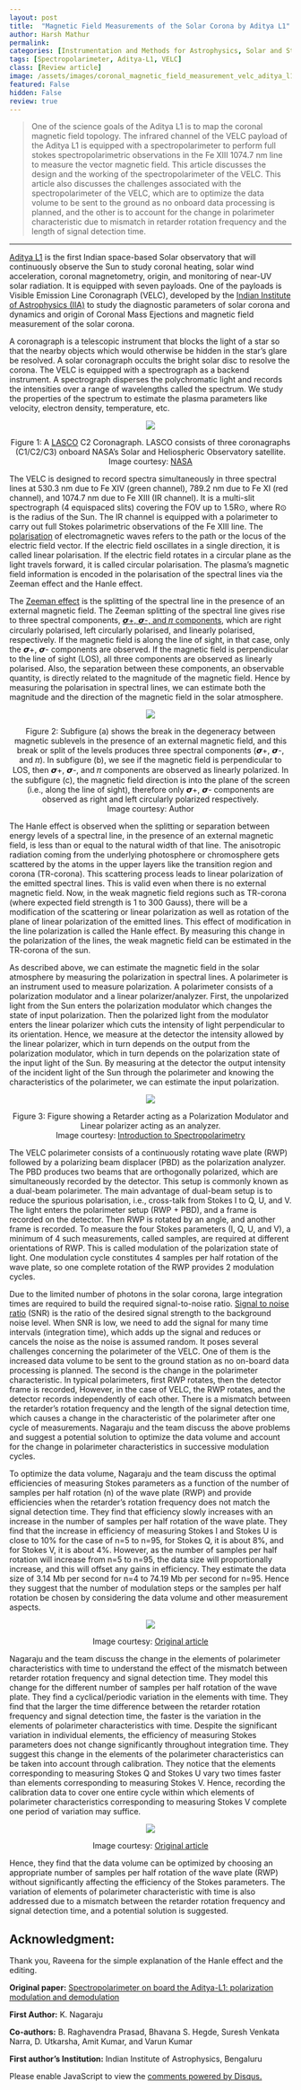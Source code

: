 ```yaml
---
layout: post
title:  "Magnetic Field Measurements of the Solar Corona by Aditya L1"
author: Harsh Mathur
permalink:
categories: [Instrumentation and Methods for Astrophysics, Solar and Stellar Astrophysics]
tags: [Spectropolarimeter, Aditya-L1, VELC]
class: [Review article]
image: /assets/images/coronal_magnetic_field_measurement_velc_aditya_l1_harsh_images/image_cover.jpg
featured: False
hidden: False
review: true
---
```

> One of the science goals of the Aditya L1 is to map the coronal magnetic field topology. The infrared channel of the VELC payload of the Aditya L1 is equipped with a spectropolarimeter to perform full stokes spectropolarimetric observations in the Fe XIII 1074.7 nm line to measure the vector magnetic field. This article discusses the design and the working of the spectropolarimeter of the VELC. This article also discusses the challenges associated with the spectropolarimeter of the VELC, which are to optimize the data volume to be sent to the ground as no onboard data processing is planned, and the other is to account for the change in polarimeter characteristic due to mismatch in retarder rotation frequency and the length of signal detection time.
>
---

<a href="https://www.isro.gov.in/aditya-l1-first-indian-mission-to-study-sun">Aditya L1</a> is the first Indian space-based Solar observatory that will continuously observe the Sun to study coronal heating, solar wind acceleration, coronal magnetometry, origin, and monitoring of near-UV solar radiation. It is equipped with seven payloads. One of the payloads is Visible Emission Line Coronagraph (VELC), developed by the <a href="https://www.iiap.res.in/">Indian Institute of Astrophysics (IIA)</a> to study the diagnostic parameters of solar corona and dynamics and origin of Coronal Mass Ejections and magnetic field measurement of the solar corona.

A coronagraph is a telescopic instrument that blocks the light of a star so that the nearby objects which would otherwise be hidden in the star’s glare be resolved. A solar coronagraph occults the bright solar disc to resolve the corona. The VELC is equipped with a spectrograph as a backend instrument. A spectrograph disperses the polychromatic light and records the intensities over a range of wavelengths called the spectrum. We study the properties of the spectrum to estimate the plasma parameters like velocity, electron density, temperature, etc.

<p align="center">
  <img src="../assets/images/coronal_magnetic_field_measurement_velc_aditya_l1_harsh_images/image1.jpg">
</p>

<p align = "center"> Figure 1: A <a href="https://en.wikipedia.org/wiki/Large_Angle_and_Spectrometric_Coronagraph">LASCO</a> C2 Coronagraph. LASCO consists of three coronagraphs (C1/C2/C3) onboard NASA’s Solar and Heliospheric Observatory satellite.<br>
Image courtesy: <a href="https://www.swpc.noaa.gov/products/lasco-coronagraph">NASA</a>
</p>

The VELC is designed to record spectra simultaneously in three spectral lines at 530.3 nm due to Fe XIV (green channel), 789.2 nm due to Fe XI (red channel), and 1074.7 nm due to Fe XIII (IR channel). It is a multi-slit spectrograph (4 equispaced slits) covering the FOV up to 1.5R⊙, where R⊙ is the radius of the Sun. The IR channel is equipped with a polarimeter to carry out full Stokes polarimetric observations of the Fe XIII line. The <a href="https://en.wikipedia.org/wiki/Polarization_(waves)">polarisation</a> of electromagnetic waves refers to the path or the locus of the electric field vector. If the electric field oscillates in a single direction, it is called linear polarisation. If the electric field rotates in a circular plane as the light travels forward, it is called circular polarisation. The plasma’s magnetic field information is encoded in the polarisation of the spectral lines via the Zeeman effect and the Hanle effect.

The <a href="http://hyperphysics.phy-astr.gsu.edu/hbase/quantum/zeeman.html">Zeeman effect</a> is the splitting of the spectral line in the presence of an external magnetic field. The Zeeman splitting of the spectral line gives rise to three spectral components, <a href="http://sun.stanford.edu/~sasha/PHYS780/SOLAR_PHYSICS/L5/Lecture_05_PHYS780.pdf">𝞼+, 𝞼-, and 𝜋 components</a>, which are right circularly polarised, left circularly polarised, and linearly polarised, respectively. If the magnetic field is along the line of sight, in that case, only the 𝞼+, 𝞼- components are observed. If the magnetic field is perpendicular to the line of sight (LOS), all three components are observed as linearly polarised. Also, the separation between these components, an observable quantity, is directly related to the magnitude of the magnetic field. Hence by measuring the polarisation in spectral lines, we can estimate both the magnitude and the direction of the magnetic field in the solar atmosphere.

<p align="center">
  <img src="../assets/images/coronal_magnetic_field_measurement_velc_aditya_l1_harsh_images/image2.png">
</p>

<p align = "center"> Figure 2: Subfigure (a) shows the break in the degeneracy between magnetic sublevels in the presence of an external magnetic field, and this break or split of the levels produces three spectral components (𝞼+, 𝞼-, and 𝜋). In subfigure (b), we see if the magnetic field is perpendicular to LOS, then 𝞼+, 𝞼-, and 𝜋 components are observed as linearly polarized. In the subfigure (c), the magnetic field direction is into the plane of the screen (i.e., along the line of sight), therefore only 𝞼+, 𝞼- components are observed as right and left circularly polarized respectively.<br>
Image courtesy: Author
</p>

The Hanle effect is observed when the splitting or separation between energy levels of a spectral line, in the presence of an external magnetic field, is less than or equal to the natural width of that line. The anisotropic radiation coming from the underlying photosphere or chromosphere gets scattered by the atoms in the upper layers like the transition region and corona (TR-corona). This scattering process leads to linear polarization of the emitted spectral lines. This is valid even when there is no external magnetic field. Now, in the weak magnetic field regions such as TR-corona (where expected field strength is 1 to 300 Gauss), there will be a modification of the scattering or linear polarization as well as rotation of the plane of linear polarization of the emitted lines. This effect of modification in the line polarization is called the Hanle effect. By measuring this change in the polarization of the lines, the weak magnetic field can be estimated in the TR-corona of the sun.

As described above, we can estimate the magnetic field in the solar atmosphere by measuring the polarization in spectral lines. A polarimeter is an instrument used to measure polarization. A polarimeter consists of a polarization modulator and a linear polarizer/analyzer. First, the unpolarized light from the Sun enters the polarization modulator which changes the state of input polarization. Then the polarized light from the modulator enters the linear polarizer which cuts the intensity of light perpendicular to its orientation. Hence, we measure at the detector the intensity allowed by the linear polarizer, which in turn depends on the output from the polarization modulator, which in turn depends on the polarization state of the input light of the Sun. By measuring at the detector the output intensity of the incident light of the Sun through the polarimeter and knowing the characteristics of the polarimeter, we can estimate the input polarization.

<p align="center">
  <img src="../assets/images/coronal_magnetic_field_measurement_velc_aditya_l1_harsh_images/image3.png">
</p>

<p align = "center"> Figure 3: Figure showing a Retarder acting as a Polarization Modulator and Linear polarizer acting as an analyzer.<br>
Image courtesy: <a href="https://www.cambridge.org/core/books/introduction-to-spectropolarimetry/78F63E2346A17DA2D401DF3A7D180F49">Introduction to Spectropolarimetry</a>
</p>

The VELC polarimeter consists of a continuously rotating wave plate (RWP) followed by a polarizing beam displacer (PBD) as the polarization analyzer. The PBD produces two beams that are orthogonally polarized, which are simultaneously recorded by the detector. This setup is commonly known as a dual-beam polarimeter. The main advantage of dual-beam setup is to reduce the spurious polarisation, i.e., cross-talk from Stokes I to Q, U, and V. The light enters the polarimeter setup (RWP + PBD), and a frame is recorded on the detector. Then RWP is rotated by an angle, and another frame is recorded. To measure the four Stokes parameters (I, Q, U, and V), a minimum of 4 such measurements, called samples, are required at different orientations of RWP. This is called modulation of the polarization state of light. One modulation cycle constitutes 4 samples per half rotation of the wave plate, so one complete rotation of the RWP provides 2 modulation cycles.

Due to the limited number of photons in the solar corona, large integration times are required to build the required signal-to-noise ratio. <a href="https://en.wikipedia.org/wiki/Signal-to-noise_ratio">Signal to noise ratio</a> (SNR) is the ratio of the desired signal strength to the background noise level. When SNR is low, we need to add the signal for many time intervals (integration time), which adds up the signal and reduces or cancels the noise as the noise is assumed random. It poses several challenges concerning the polarimeter of the VELC. One of them is the increased data volume to be sent to the ground station as no on-board data processing is planned. The second is the change in the polarimeter characteristic. In typical polarimeters, first RWP rotates, then the detector frame is recorded, However, in the case of VELC, the RWP rotates, and the detector records independently of each other. There is a mismatch between the retarder’s rotation frequency and the length of the signal detection time, which causes a change in the characteristic of the polarimeter after one cycle of measurements. Nagaraju and the team discuss the above problems and suggest a potential solution to optimize the data volume and account for the change in polarimeter characteristics in successive modulation cycles.

To optimize the data volume, Nagaraju and the team discuss the optimal efficiencies of measuring Stokes parameters as a function of the number of samples per half rotation (n) of the wave plate (RWP) and provide efficiencies when the retarder’s rotation frequency does not match the signal detection time. They find that efficiency slowly increases with an increase in the number of samples per half rotation of the wave plate. They find that the increase in efficiency of measuring Stokes I and Stokes U is close to 10% for the case of n=5 to n=95, for Stokes Q, it is about 8%, and for Stokes V, it is about 4%. However, as the number of samples per half rotation will increase from n=5 to n=95, the data size will proportionally increase, and this will offset any gains in efficiency. They estimate the data size of 3.14 Mb per second for n=4 to 74.19 Mb per second for n=95. Hence they suggest that the number of modulation steps or the samples per half rotation be chosen by considering the data volume and other measurement aspects.

<p align="center">
  <img src="../assets/images/coronal_magnetic_field_measurement_velc_aditya_l1_harsh_images/image4.png">
</p>

<p align = "center">
Image courtesy: <a href="https://ui.adsabs.harvard.edu/abs/2021ApOpt..60.8145N/abstract">Original article</a>
</p>

Nagaraju and the team discuss the change in the elements of polarimeter characteristics with time to understand the effect of the mismatch between retarder rotation frequency and signal detection time. They model this change for the different number of samples per half rotation of the wave plate. They find a cyclical/periodic variation in the elements with time. They find that the larger the time difference between the retarder rotation frequency and signal detection time, the faster is the variation in the elements of polarimeter characteristics with time. Despite the significant variation in individual elements, the efficiency of measuring Stokes parameters does not change significantly throughout integration time. They suggest this change in the elements of the polarimeter characteristics can be taken into account through calibration. They notice that the elements corresponding to measuring Stokes Q and Stokes U vary two times faster than elements corresponding to measuring Stokes V. Hence, recording the calibration data to cover one entire cycle within which elements of polarimeter characteristics corresponding to measuring Stokes V complete one period of variation may suffice.

<p align="center">
  <img src="../assets/images/coronal_magnetic_field_measurement_velc_aditya_l1_harsh_images/image5.png">
</p>

<p align = "center">
Image courtesy: <a href="https://ui.adsabs.harvard.edu/abs/2021ApOpt..60.8145N/abstract">Original article</a>
</p>

Hence, they find that the data volume can be optimized by choosing an appropriate number of samples per half rotation of the wave plate (RWP) without significantly affecting the efficiency of the Stokes parameters. The variation of elements of polarimeter characteristic with time is also addressed due to a mismatch between the retarder rotation frequency and signal detection time, and a potential solution is suggested.

## Acknowledgment:
Thank you, Raveena for the simple explanation of the Hanle effect and the editing.

**Original paper:**
<a href="https://ui.adsabs.harvard.edu/abs/2021ApOpt..60.8145N/abstract" target="_blank"> Spectropolarimeter on board the Aditya-L1: polarization modulation and demodulation</a>

**First Author:** K. Nagaraju

**Co-authors:** B. Raghavendra Prasad, Bhavana S. Hegde, Suresh Venkata Narra, D. Utkarsha, Amit Kumar, and Varun Kumar

**First author’s Institution:** Indian Institute of Astrophysics, Bengaluru

<div id="disqus_thread"></div>
<script>
    /**
    *  RECOMMENDED CONFIGURATION VARIABLES: EDIT AND UNCOMMENT THE SECTION BELOW TO INSERT DYNAMIC VALUES FROM YOUR PLATFORM OR CMS.
    *  LEARN WHY DEFINING THESE VARIABLES IS IMPORTANT: https://disqus.com/admin/universalcode/#configuration-variables    */
    /*
    var disqus_config = function () {
    this.page.url = PAGE_URL;  // Replace PAGE_URL with your page's canonical URL variable
    this.page.identifier = PAGE_IDENTIFIER; // Replace PAGE_IDENTIFIER with your page's unique identifier variable
    };
    */
    (function() { // DON'T EDIT BELOW THIS LINE
    var d = document, s = d.createElement('script');
    s.src = 'https://cosmicvarta-in.disqus.com/embed.js';
    s.setAttribute('data-timestamp', +new Date());
    (d.head || d.body).appendChild(s);
    })();
</script>
<noscript>Please enable JavaScript to view the <a href="https://disqus.com/?ref_noscript">comments powered by Disqus.</a></noscript>
